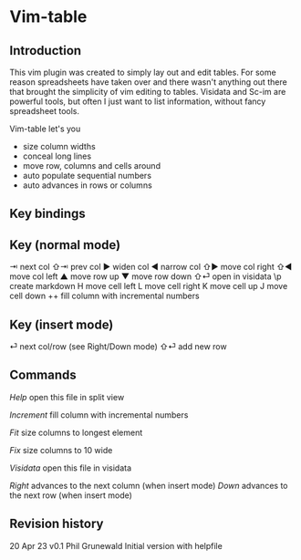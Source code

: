 # Vim-table

## Introduction

This vim plugin was created to simply lay out and edit tables. 
For some reason spreadsheets have taken over and there wasn't 
anything out there that brought the simplicity of vim editing
to tables. Visidata and Sc-im are powerful tools, but often I
just want to list information, without fancy spreadsheet tools.

Vim-table let's you

- size column widths
- conceal long lines
- move row, columns and cells around
- auto populate sequential numbers
- <ENTER> auto advances in rows or columns


## Key bindings

Key (normal mode)
-------------
  <TAB>      ⇥   next col
  <S-TAB>   ⇧⇥   prev col
  <RIGHT>    ▶   widen col
  <LEFT>     ◄   narrow col
  <S-RIGHT> ⇧▶   move col right
  <S-LEFT>  ⇧◄   move col left
  <UP>       ▲   move row up
  <DOWN>     ▼   move row down
  <S-ENTER> ⇧⏎   open in visidata
  \p             create markdown
  H              move cell left
  L              move cell right
  K              move cell up
  J              move cell down
  ++             fill column with incremental numbers

Key (insert mode)
-------------
  <ENTER>    ⏎   next col/row (see Right/Down mode)
  <S-ENTER> ⇧⏎   add new row



## Commands

*Help*         open this file in split view

*Increment*    fill column with incremental numbers

*Fit*          size columns to longest element

*Fix*          size columns to 10 wide

*Visidata*     open this file in visidata

*Right*        <ENTER> advances to the next column 
             (when insert mode)
*Down*         <ENTER> advances to the next row
             (when insert mode)

## Revision history

20 Apr 23   v0.1   Phil Grunewald      Initial version with helpfile
